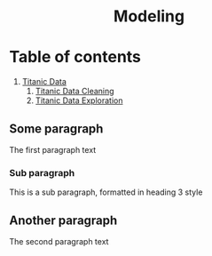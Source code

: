 <center><h1>Modeling</h1></center>

# Table of contents <a name ='toc'></a>
1. [Titanic Data](#titanic_toc)
     1. [Titanic Data Cleaning](#titanic_data_cleaning)
     2. [Titanic Data Exploration](#titanic_data_exploration)
     

## Some paragraph <a name="paragraph1"></a>
The first paragraph text

### Sub paragraph <a name="subparagraph1"></a>
This is a sub paragraph, formatted in heading 3 style

## Another paragraph <a name="paragraph2"></a>
The second paragraph text